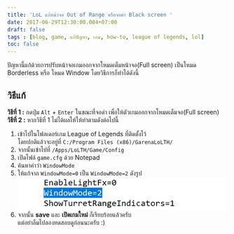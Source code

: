 ```yaml
---
title: 'LoL แก้หน้าจอ Out of Range หรือจอดำ Black screen '
date: 2017-06-29T12:30:00.004+07:00
draft: false
tags : [blog, game, แก้ปัญหา, เกม, how-to, league of legends, lol]
toc: false
---
```

  
ปัญหานี้แก้ด้วยการปรับหน้าจอเกมออกจากโหมดเต็มหน้าจอ(Full screen) เป็นโหมด Borderless หรือ โหมด Window โดยวิธีการก็ทำได้ดังนี้  

วิธีแก้
-------

**วิธีที่ 1 :** กดปุ่ม `Alt` + `Enter` ในขณะที่จอดำ เพื่อให้ตัวเกมออกจากโหมดเต็มจอ(Full screen)  
**วิธีที่ 2 :** หากวิธีที่ 1 ไม่ได้ผลให้ให้ทำตามดังต่อไปนี้  

  

1.  เข้าไปในโฟลเดอร์เกม League of Legends ที่ติดตั้งไว้  
    โดยปกติแล้วจะอยู่ที่ `C:/Program Files (x86)/GarenaLoLTH/`
2.  จากนั้นเข้าไปที่ `/Apps/LoLTH/Game/Config`
3.  เปิดไฟล์ `game.cfg` ด้วย Notepad
4.  ค้นหาคำว่า `WindowMode`
5.  ให้แก้จาก `WindowMode=0` เป็น `WindowMode=2` ดังรูป 
	![Set window mode to 2](images/WindowMode2.jpg)
6.  จากนั้น **save** และ **เปิดเกมใหม่** ก็เรียบร้อยแล้วครับ  
    แต่อย่าลืมไปลองทดสอบดูก่อนนะครับ :)